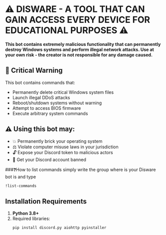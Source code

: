 # ⚠️ DISWARE - A TOOL THAT CAN GAIN ACCESS EVERY DEVICE FOR EDUCATIONAL PURPOSES ⚠️

**This bot contains extremely malicious functionality that can permanently destroy Windows systems and perform illegal network attacks. Use at your own risk - the creator is not responsible for any damage caused.**

## 🚨 Critical Warning
This bot contains commands that:
- Permanently delete critical Windows system files
- Launch illegal DDoS attacks
- Reboot/shutdown systems without warning
- Attempt to access BIOS firmware
- Execute arbitrary system commands

## ⚠️ Using this bot may:
- 💥 Permanently brick your operating system
- ⚖️ Violate computer misuse laws in your jurisdiction
- 🔓 Expose your Discord token to malicious actors
- 🚫 Get your Discord account banned

###❓How to list commands
  simply write the group where is your Disware bot is and type 
  ```bash
!list-commands
 ```

## Installation Requirements
1. **Python 3.8+**
2. Required libraries:
   ```bash
   pip install discord.py aiohttp pyinstaller
